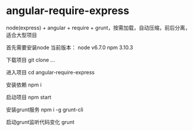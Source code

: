 # angular-require-express
node(express) + angular + require + grunt，按需加载，自动压缩，前后分离，适合大型项目

首先需要安装node
当前版本：
node v6.7.0
npm 3.10.3

下载项目
git clone ...

进入项目
cd angular-require-express

安装依赖
npm i

启动项目
npm start

安装grunt服务
npm i -g grunt-cli

启动grunt监听代码变化
grunt
